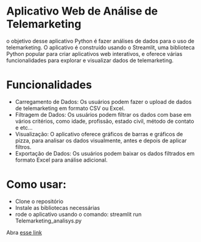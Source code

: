 # Aplicativo Web de Análise de Telemarketing

o objetivo desse aplicativo Python é fazer análises de dados para o uso de telemarketing. O aplicativo é construído usando o Streamlit, uma biblioteca Python popular para criar aplicativos web interativos, e oferece várias funcionalidades para explorar e visualizar dados de telemarketing.

# Funcionalidades

* Carregamento de Dados: Os usuários podem fazer o upload de dados de telemarketing em formato CSV ou Excel.
* Filtragem de Dados: Os usuários podem filtrar os dados com base em vários critérios, como idade, profissão, estado civil, método de contato e etc...
* Visualização: O aplicativo oferece gráficos de barras e gráficos de pizza, para analisar os dados visualmente, antes e depois de aplicar filtros.
* Exportação de Dados: Os usuários podem baixar os dados filtrados em formato Excel para análise adicional.

# Como usar:

* Clone o repositório
* Instale as bibliotecas necessárias
* rode o aplicativo usando o comando: streamlit run Telemarketing_analisys.py

Abra [esse link](https://telemarketingdata.streamlit.app/)
